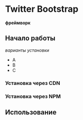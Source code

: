# Twitter Bootstrap
**фреймворк**
## Начало работы
*варианты установки*
* A
* B
* C


### Установка через CDN

### Установка через NPM

## Использование